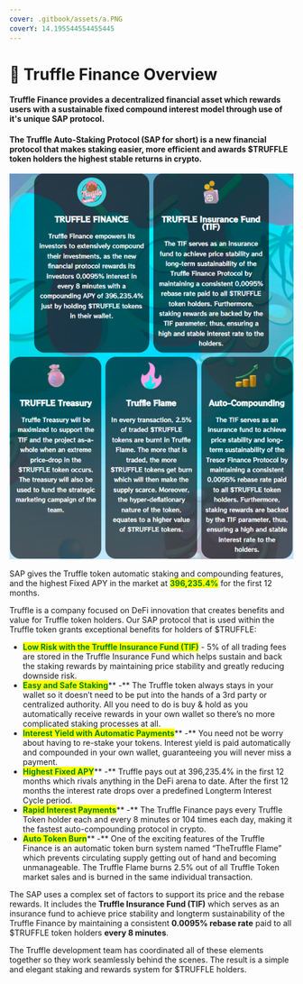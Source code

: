 ```yaml
---
cover: .gitbook/assets/a.PNG
coverY: 14.195544554455445
---
```


# 📌 Truffle Finance Overview

#### Truffle Finance provides a decentralized financial asset which rewards users with a sustainable fixed compound interest model through use of it's unique SAP protocol.

#### The Truffle Auto-Staking Protocol (SAP for short) is a new financial protocol that makes staking easier, more efficient and awards $TRUFFLE token holders the highest stable returns in crypto.

![](.gitbook/assets/2.PNG)

SAP gives the Truffle token automatic staking and compounding features, and the highest Fixed APY in the market at <mark style="color:green;">**396,235.4%**</mark> for the first 12 months.

Truffle is a company focused on DeFi innovation that creates benefits and value for Truffle token holders. Our SAP protocol that is used within the Truffle token grants exceptional benefits for holders of $TRUFFLE:

* <mark style="color:green;">**Low Risk with the Truffle Insurance Fund (TIF)**</mark> - 5% of all trading fees are stored in the Truffle Insurance Fund which helps sustain and back the staking rewards by maintaining price stability and greatly reducing downside risk.
* <mark style="color:green;">**Easy and Safe Staking**</mark>\*\* -\*\* The Truffle token always stays in your wallet so it doesn’t need to be put into the hands of a 3rd party or centralized authority. All you need to do is buy & hold as you automatically receive rewards in your own wallet so there’s no more complicated staking processes at all.
* <mark style="color:green;">**Interest Yield with Automatic Payments**</mark>\*\* -\*\* You need not be worry about having to re-stake your tokens. Interest yield is paid automatically and compounded in your own wallet, guaranteeing you will never miss a payment.
* <mark style="color:green;">**Highest Fixed APY**</mark>\*\* -\*\* Truffle pays out at 396,235.4% in the first 12 months which rivals anything in the DeFi arena to date. After the first 12 months the interest rate drops over a predefined Longterm Interest Cycle period.
* <mark style="color:green;">**Rapid Interest Payments**</mark>\*\* -\*\* The Truffle Finance pays every Truffle Token holder each and every 8 minutes or 104 times each day, making it the fastest auto-compounding protocol in crypto.
* <mark style="color:green;">**Auto Token Burn**</mark>\*\* -\*\* One of the exciting features of the Truffle Finance is an automatic token burn system named “TheTruffle Flame” which prevents circulating supply getting out of hand and becoming unmanageable. The Truffle Flame burns 2.5% out of all Truffle Token market sales and is burned in the same individual transaction.

The SAP uses a complex set of factors to support its price and the rebase rewards. It includes the **Truffle Insurance Fund (TIF)** which serves as an insurance fund to achieve price stability and longterm sustainability of the Truffle Finance by maintaining a consistent **0.0095% rebase rate** paid to all $TRUFFLE token holders **every 8 minutes**.

The Truffle development team has coordinated all of these elements together so they work seamlessly behind the scenes. The result is a simple and elegant staking and rewards system for $TRUFFLE holders.
